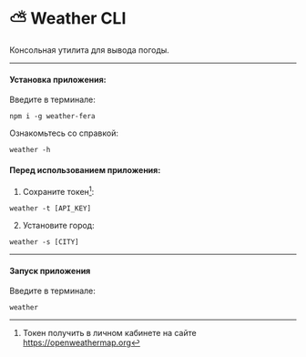 # ⛅️ Weather CLI

Консольная утилита для вывода погоды.

---

#### Установка приложения:

Введите в терминале:

```
npm i -g weather-fera
```

Ознакомьтесь со справкой:

```
weather -h
```

#### Перед использованием приложения:

1. Сохраните токен[^1]:
   [^1]: Токен получить в личном кабинете на сайте https://openweathermap.org

```
weather -t [API_KEY]
```

2. Установите город:

```
weather -s [CITY]
```

---

#### Запуск приложения

Введите в терминале:

```
weather
```
